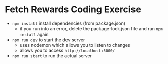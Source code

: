 # Fetch Rewards Coding Exercise
- `npm install` install dependencies (from package.json)
  - if you run into an error, delete the package-lock.json file and run `npm install` again
- `npm run dev` to start the dev server
  - uses nodemon which allows you to listen to changes
  - allows you to access `http://localhost:5000/`
- `npm run start` to run the actual server